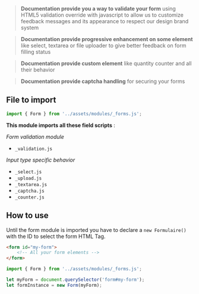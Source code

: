 > **Documentation provide you a way to validate your form** using HTML5 validation override with javascript to allow us to customize feedback messages and its appearance to respect our design brand system

> **Documentation provide progressive enhancement on some element** like select, textarea or file uploader to give better feedback on form filling status  

> **Documentation provide custom element** like quantity counter and all their behavior

> **Documentation provide captcha handling** for securing your forms
## File to import

```javascript
import { Form } from '../assets/modules/_forms.js';
```
**This module imports all these field scripts** :
  
_Form validation module_
* `_validation.js`

_Input type specific behavior_
* `_select.js`
* `_upload.js`
* `_textarea.js`
* `_captcha.js`
* `_counter.js`

## How to use

Until the form module is imported you have to declare a `new Formulaire()` with the ID to select the form HTML Tag.

```html
<form id="my-form">
    <!-- All your form elements -->
</form>
```

```javascript
import { Form } from '../assets/modules/_forms.js';

let myForm = document.querySelector('form#my-form');
let formInstance = new Form(myForm);
```
